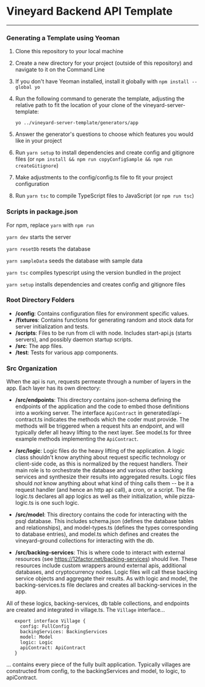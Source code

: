 # Vineyard Backend API Template #

---------

### Generating a Template using Yeoman ###

1. Clone this repository to your local machine
1. Create a new directory for your project (outside of this repository) and navigate to it on the Command Line
1. If you don't have Yeoman installed, install it globally with `npm install --global yo`
1. Run the following command to generate the template, adjusting the relative path to fit the location of your clone of the vineyard-server-template:

    `yo ../vineyard-server-template/generators/app`
1. Answer the generator's questions to choose which features you would like in your project
1. Run `yarn setup` to install dependencies and create config and gitignore files (or `npm install && npm run copyConfigSample && npm run createGitignore`)
1. Make adjustments to the config/config.ts file to fit your project configuration
1. Run `yarn tsc` to compile TypeScript files to JavaScript (or `npm run tsc`)

### Scripts in package.json ###

For npm, replace `yarn` with `npm run`

`yarn dev` starts the server

`yarn resetDb` resets the database

`yarn sampleData` seeds the database with sample data

`yarn tsc` compiles typescript using the version bundled in the project

`yarn setup` installs dependencies and creates config and gitignore files

### Root Directory Folders ###

 - **/config**: Contains configuration files for environment specific values.
 - **/fixtures**: Contains functions for generating random and stock data for server initialization and tests.
 - **/scripts**: Files to be run from cli with node. Includes start-api.js (starts servers), and possibly daemon startup scripts.
 - **/src**: The app files.
 - **/test**: Tests for various app components.

### Src Organization ###

When the api is run, requests permeate through a number of layers in the app. Each layer has its own directory:

- **/src/endpoints**: This directory contains json-schema defining the endpoints of the application and the code to 
embed those definitions into a working server. The interface `ApiContract` in generated/api-contract.ts indicates the methods
which the coder must provide. The methods will be triggered when a request hits an endpoint, and will typically defer
all heavy lifting to the next layer. See model.ts for three example methods implementing the `ApiContract`.

- **/src/logic**:  Logic files do the heavy lifting of the application. A logic class shouldn't know anything about request specific technology or client-side code, as this is normalized by the request handlers. Their main role is to orchestrate the database and various other backing services and synthesize their results into aggregated results. Logic files should _not_ know anything about what kind of thing calls them -- be it a request handler (and hence an http api call), a cron, or a script. The file logic.ts declares all app logics as well as their initialization, while pizza-logic.ts is one such logic.

- **/src/model**: This directory contains the code for interacting with the psql database. This includes schema.json (defines the database tables and relationships), and model-types.ts (defines the types corresponding to database entries), and model.ts which defines and creates the vineyard-ground collections for interacting with the db.

- **/src/backing-services**: This is where code to interact with external resources (see https://12factor.net/backing-services) should live. These resources include custom wrappers around external apis, additional databases, and cryptocurrency nodes. Logic files will call these backing service objects and aggregate their results. As with logic and model, the backing-services.ts file declares and creates all backing-services in the app.

All of these logics, backing-services, db table collections, and endpoints are created and integrated in village.ts. The `Village` interface... 
```
   export interface Village {
     config: FullConfig
     backingServices: BackingServices
     model: Model
     logic: Logic
     apiContract: ApiContract
   }
```

... contains every piece of the fully built application. Typically villages are constructed from config, to the backingServices and model, to logic, to apiContract.
